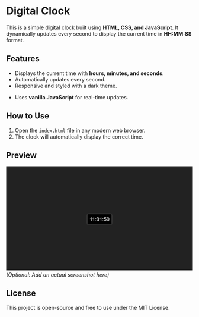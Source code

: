 # Digital Clock

This is a simple digital clock built using **HTML, CSS, and JavaScript**. It dynamically updates every second to display the current time in **HH:MM:SS** format.

## Features

- Displays the current time with **hours, minutes, and seconds**.
- Automatically updates every second.
- Responsive and styled with a dark theme.
<!-- @import "[TOC]" {cmd="toc" depthFrom=1 depthTo=6 orderedList=false} -->

- Uses **vanilla JavaScript** for real-time updates.

## How to Use

1. Open the `index.html` file in any modern web browser.
2. The clock will automatically display the correct time.

## Preview

![Digital Clock](static/img/clock.png) *(Optional: Add an actual screenshot here)*

## License

This project is open-source and free to use under the MIT License.
